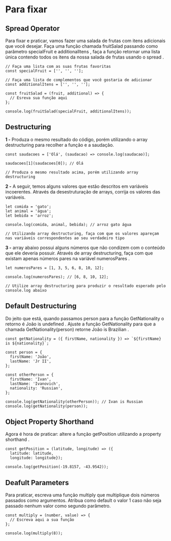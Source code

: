 # Para fixar
## Spread Operator

Para fixar e praticar, vamos fazer uma salada de frutas com itens adicionais que você desejar. Faça uma função chamada fruitSalad passando como parâmetro specialFruit e additionalItens , faça a função retornar uma lista única contendo todos os itens da nossa salada de frutas usando o spread .
```
// Faça uma lista com as suas frutas favoritas
const specialFruit = ['', '', ''];

// Faça uma lista de complementos que você gostaria de adicionar
const additionalItens = ['', '', ''];

const fruitSalad = (fruit, additional) => {
  // Esreva sua função aqui
};

console.log(fruitSalad(specialFruit, additionalItens));
```

## Destructuring

**1 -** Produza o mesmo resultado do código, porém utilizando o array destructuring para recolher a função e a saudação.
```
const saudacoes = ['Olá', (saudacao) => console.log(saudacao)];

saudacoes[1](saudacoes[0]); // Olá

// Produza o mesmo resultado acima, porém utilizando array destructuring
```

**2 -** A seguir, temos alguns valores que estão descritos em variáveis incoerentes. Através da desestruturação de arrays, corrija os valores das variáveis.
```
let comida = 'gato';
let animal = 'água';
let bebida = 'arroz';

console.log(comida, animal, bebida); // arroz gato água

// Utilizando array destructuring, faça com que os valores apareçam nas variáveis correspondentes ao seu verdadeiro tipo
```
**3 -** array abaixo possui alguns números que não condizem com o conteúdo que ele deveria possuir. Através de array destructuring, faça com que existam apenas números pares na variável numerosPares .
```
let numerosPares = [1, 3, 5, 6, 8, 10, 12];

console.log(numerosPares); // [6, 8, 10, 12];

// Utilize array destructuring para produzir o resultado esperado pelo console.log abaixo
```

## Default Destructuring

Do jeito que está, quando passamos person para a função GetNationality o retorno é João is undefined . Ajuste a função GetNationality para que a chamada GetNationality(person) retorne João is Brazilian .
```
const getNationality = ({ firstName, nationality }) => `${firstName} is ${nationality}`;

const person = {
  firstName: 'João',
  lastName: 'Jr II',
};

const otherPerson = {
  firstName: 'Ivan',
  lastName: 'Ivanovich',
  nationality: 'Russian',
};

console.log(getNationality(otherPerson)); // Ivan is Russian
console.log(getNationality(person));
```

## Object Property Shorthand

Agora é hora de praticar: altere a função getPosition utilizando a property shorthand .
```
const getPosition = (latitude, longitude) => ({
  latitude: latitude,
  longitude: longitude});

console.log(getPosition(-19.8157, -43.9542));
```

## Deafult Parameters

Para praticar, escreva uma função multiply que multiplique dois números passados como argumentos. Atribua como default o valor 1 caso não seja passado nenhum valor como segundo parâmetro.
```
const multiply = (number, value) => {
  // Escreva aqui a sua função
};

console.log(multiply(8));
```